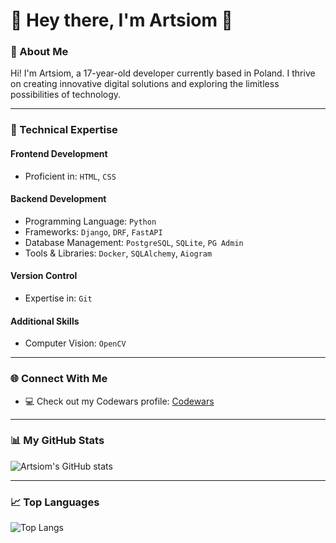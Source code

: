 # 🌟 Hey there, I'm Artsiom 👋

### 🚀 About Me
Hi! I'm Artsiom, a 17-year-old developer currently based in Poland. I thrive on creating innovative digital solutions and exploring the limitless possibilities of technology.

---

### 🧰 Technical Expertise

#### **Frontend Development**
- Proficient in: `HTML`, `CSS`

#### **Backend Development**
- Programming Language: `Python`
- Frameworks: `Django`, `DRF`, `FastAPI`
- Database Management: `PostgreSQL`, `SQLite`, `PG Admin`
- Tools & Libraries: `Docker`, `SQLAlchemy`, `Aiogram`

#### **Version Control**
- Expertise in: `Git`

#### **Additional Skills**
- Computer Vision: `OpenCV`

---

### 🌐 Connect With Me
- 💻 Check out my Codewars profile: [Codewars](https://www.codewars.com/users/pankkkkou)

---

### 📊 My GitHub Stats
![Artsiom's GitHub stats](https://github-readme-stats.vercel.app/api?username=mirai-prog&show_icons=true&theme=radical)

---

### 📈 Top Languages
![Top Langs](https://github-readme-stats.vercel.app/api/top-langs/?username=mirai-prog&layout=compact&theme=radical)
